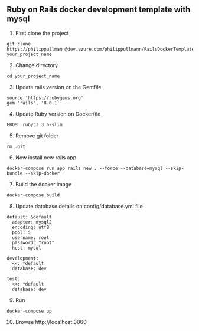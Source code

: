 ## Ruby on Rails docker development template with mysql

1. First clone the project
```
git clone https://philippullmann@dev.azure.com/philippullmann/RailsDockerTemplate/_git/RailsDockerTemplate your_project_name
```

2. Change directory
```
cd your_project_name
```

3. Update rails version on the Gemfile
```
source 'https://rubygems.org'
gem 'rails', '8.0.1'
```

4. Update Ruby version on Dockerfile
```
FROM  ruby:3.3.6-slim
```

5. Remove git folder
```
rm .git
```

6. Now install new rails app
```
docker-compose run app rails new . --force --database=mysql --skip-bundle --skip-docker
```

7. Build the docker image
```
docker-compose build
```

8. Update database details on config/database.yml file
```
default: &default
  adapter: mysql2
  encoding: utf8
  pool: 5
  username: root
  password: "root"
  host: mysql

development:
  <<: *default
  database: dev

test:
  <<: *default
  database: dev
```

9. Run
```
docker-compose up
```

10. Browse http://localhost:3000